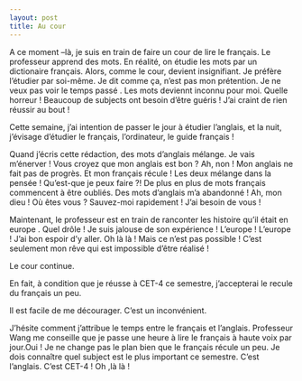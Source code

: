 ```yaml
---
layout: post
title: Au cour
---
```


A ce moment –là, je suis en train de faire un cour de lire le français. Le professeur apprend des mots. En réalité, on étudie les mots par un dictionaire français. Alors, comme le cour, devient insignifiant. Je préfère l’étudier par soi-même. Je dit comme ça, n’est pas mon prétention. Je ne veux pas voir le temps passé . Les mots deviennt inconnu pour moi. Quelle horreur ! Beaucoup de subjects ont besoin d’être guéris !  J’ai craint de rien réussir au bout !

Cette semaine, j’ai intention de passer le jour à étudier l’anglais, et la nuit, j’évisage d’étudier le français, l’ordinateur, le guide français !

Quand j’écris cette rédaction, des mots d’anglais mélange. Je vais m’énerver ! Vous croyez que mon anglais est bon ? Ah, non ! Mon anglais ne fait pas de progrès. Et mon français récule ! Les deux mélange dans la pensée ! Qu’est-que je peux faire ?! De plus en plus de mots français commencent à être oubliés. Des mots d’anglais m’a abandonné ! Ah, mon dieu ! Où êtes vous ? Sauvez-moi rapidement ! J’ai besoin de vous !

Maintenant, le professeur est en train de ranconter les histoire qu’il était en europe . Quel drôle ! Je suis jalouse de son expérience ! L’europe ! L’europe ! J’ai bon espoir d’y aller. Oh là là ! Mais ce n’est pas possible ! C’est seulement mon rêve qui est impossible d’être réalisé !

Le cour continue.

En fait, à condition que je réusse à CET-4 ce semestre, j’accepterai le recule du français un peu.

Il est facile de me décourager. C’est un inconvénient.

J’hésite comment j’attribue le temps entre le français et l’anglais. Professeur Wang me conseille que je passe une heure à lire le français à haute voix par jour.Oui ! Je ne change pas le plan bien que le français récule un peu. Je dois connaître quel subject est le plus important ce semestre. C’est l’anglais. C’est CET-4 ! Oh ,là là !
